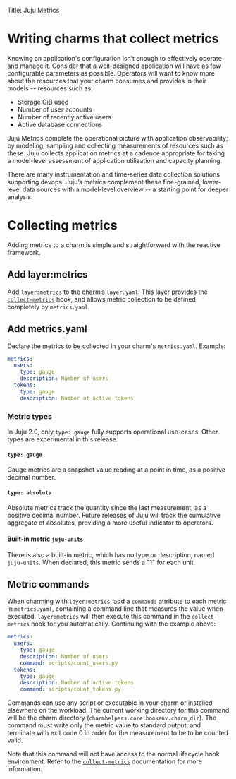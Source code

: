 Title: Juju Metrics

# Writing charms that collect metrics

Knowing an application's configuration isn’t enough to effectively operate and
manage it. Consider that a well-designed application will have as few
configurable parameters as possible. Operators will want to know more about the
resources that your charm consumes and provides in their models -- resources
such as:

- Storage GiB used
- Number of user accounts
- Number of recently active users
- Active database connections

Juju Metrics complete the operational picture with application observability;
by modeling, sampling and collecting measurements of resources such as these.
Juju collects application metrics at a cadence appropriate for taking a
model-level assessment of application utilization and capacity planning.

There are many instrumentation and time-series data collection solutions
supporting devops. Juju’s metrics complement these fine-grained, lower-level
data sources with a model-level overview -- a starting point for deeper
analysis.

# Collecting metrics

Adding metrics to a charm is simple and straightforward with the reactive
framework.

## Add layer:metrics

Add `layer:metrics` to the charm’s `layer.yaml`. This layer provides the
[`collect-metrics`](./reference-charm-hooks.html#collect-metrics) hook, and allows metric collection to be defined completely by
`metrics.yaml`.

## Add metrics.yaml

Declare the metrics to be collected in your charm's `metrics.yaml`. Example:

```yaml
metrics:
  users:
    type: gauge
    description: Number of users
  tokens:
    type: gauge
    description: Number of active tokens
```

### Metric types
In Juju 2.0, only `type: gauge` fully supports operational use-cases. Other
types are experimental in this release.

#### `type: gauge`
Gauge metrics are a snapshot value reading at a point in time, as a positive decimal number.

#### `type: absolute`
Absolute metrics track the quantity since the last measurement, as a positive
decimal number. Future releases of Juju will track the cumulative aggregate of
absolutes, providing a more useful indicator to operators.

#### Built-in metric `juju-units`
There is also a built-in metric, which has no type or description, named
`juju-units`. When declared, this metric sends a "1" for each unit.

## Metric commands

When charming with `layer:metrics`, add a `command:` attribute to each metric
in `metrics.yaml`, containing a command line that measures the value when
executed. `layer:metrics` will then execute this command in the
`collect-metrics` hook for you automatically. Continuing with the example above:

```yaml
metrics:
  users:
    type: gauge
    description: Number of users
    command: scripts/count_users.py
  tokens:
    type: gauge
    description: Number of active tokens
    command: scripts/count_tokens.py
```

Commands can use any script or executable in your charm or installed elsewhere
on the workload. The current working directory for this command will be the
charm directory (`charmhelpers.core.hookenv.charm_dir`). The command must write
only the metric value to standard output, and terminate with exit code 0 in
order for the measurement to be to be counted valid.

Note that this command will not have access to the normal lifecycle hook
environment. Refer to the
[`collect-metrics`](./reference-charm-hooks.html#collect-metrics) documentation
for more information.
